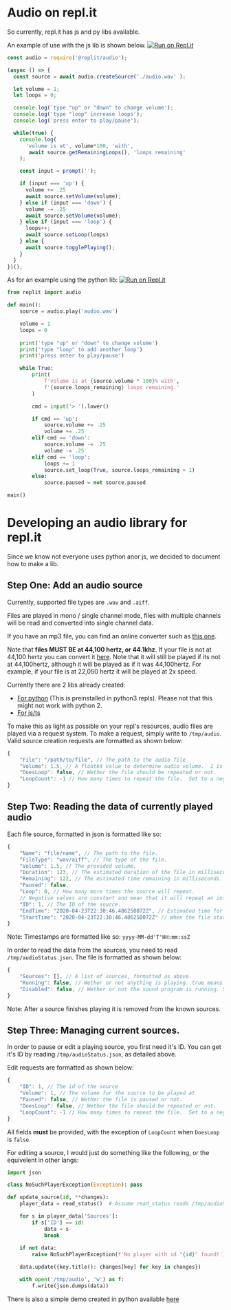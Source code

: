 # Audio on repl.it

So currently, repl.it has js and py libs available.

An example of use with the js lib is shown below.
[![Run on Repl.it](https://repl.it/badge/github/replit/audio-js)](https://repl.it/@turbio/audio-js-demo)

```js
const audio = require('@replit/audio');

(async () => {
  const source = await audio.createSource('./audio.wav' );

  let volume = 1;
  let loops = 0;

  console.log('type "up" or "down" to change volume');
  console.log('type "loop" increase loops');
  console.log('press enter to play/pause');

  while(true) {
    console.log(
      'volume is at', volume*100, 'with',
       await source.getRemainingLoops(), 'loops remaining'
    );

    const input = prompt('');

    if (input === 'up') {
      volume += .25
      await source.setVolume(volume);
    } else if (input === 'down') {
      volume -= .25
      await source.setVolume(volume);
    } else if (input === 'loop') {
      loops++;
      await source.setLoop(loops)
    } else {
      await source.togglePlaying();
    }
  }
})();
```

As for an example using the python lib:
[![Run on Repl.it](https://repl.it/badge/github/replit/audio-js)](https://repl.it/@AllAwesome497/py-audio-demo)

```py
from replit import audio

def main():
	source = audio.play('audio.wav')

	volume = 1
	loops = 0
	
	print('type "up" or "down" to change volume')
	print('type "loop" to add another loop')
	print('press enter to play/pause')

	while True:
		print(
			f'volume is at {source.volume * 100}% with',
			f'{source.loops_remaining} loops remaining.'
		)

		cmd = input('> ').lower()

		if cmd == 'up':
			source.volume += .25
			volume += .25
		elif cmd == 'down':
			source.volume -= .25
			volume -= .25
		elif cmd == 'loop':
			loops += 1
			source.set_loop(True, source.loops_remaining + 1)
		else:
			source.paused = not source.paused

main()
```

# Developing an audio library for repl.it

Since we know not everyone uses python anor js, we decided to document how to make a lib.

## Step One: Add an audio source


Currently, supported file types are `.wav` and `.aiff`.

Files are played in mono / single channel mode, files with multiple channels will be read and converted into single channel data.

If you have an mp3 file, you can find an online converter such as [this one](https://onlineaudioconverter.com/#).

Note that **files MUST BE at 44,100 hertz, or 44.1khz**. If your file is not at 44,100 hertz you can convert it [here](https://onlineaudioconverter.com/#). Note that it will still be played if its not at 44,100hertz, although it will be played as if it was 44,100hertz. For example, if your file is at 22,050 hertz it will be played at 2x speed.

Currently there are 2 libs already created:
+ [For python](https://pypi.org/project/replit/) (This is preinstalled in python3 repls). Please not that this might not work with python 2.
+ [For js/ts](https://github.com/replit/audio-js)

To make this as light as possible on your repl's resources, audio files are played via a request system.  To make a request, simply write to `/tmp/audio`. Valid source creation requests are formatted as shown below:

```js
{
	"File": "/path/to/file", // The path to the audio file
	"Volume": 1.5, // A float64 value to determine audio volume.  1 is the file's native volume. Defaults to 1.
	"DoesLoop": false, // Wether the file should be repeated or not.
	"LoopCount": -1 // How many times to repeat the file.  Set to a negative value to create an endless loop.
}
```

## Step Two:  Reading the data of currently played audio

Each file source, formatted in json is formatted like so:

```js
{
	"Name": "file/name", // The path to the file.
	"FileType": "wav/aiff", // The type of the file.
	"Volume": 1.5, // The provided volume.
	"Duration": 123, // The estimated duration of the file in milliseconds.
	"Remaining": 122, // The estimated time remaining in milliseconds.
	"Paused": false,
	"Loop": 0, // How many more times the source will repeat.
	// Negative values are constant and mean that it will repeat an infinite amount.
	"ID": 1, // The ID of the source.
	"EndTime": "2020-04-23T22:30:46.486250072Z", // Estimated time for the file to be done playing.
	"StartTime": "2020-04-23T22:30:46.486250072Z" // When the file started playing. 
}
```
Note: Timestamps are formatted like so: `yyyy-MM-dd'T'HH:mm:ssZ`


In order to read the data from the sources, you need to read `/tmp/audioStatus.json`.
The file is formatted as shown below:

```js
{
	"Sources": [], // A list of sources, formatted as above.
	"Running": false, // Wether or not anything is playing. true means sources are being played.
	"Disabled": false, // Wether or not the sound program is running. Should only be true if the repl is stopped.
}
```

Note: After a source finishes playing it is removed from the known sources.

## Step Three: Managing current sources.

In order to pause or edit a playing source, you first need it's ID.
You can get it's ID by reading `/tmp/audioStatus.json`, as detailed above.

Edit requests are formatted as shown below:
```js
{
	"ID": 1, // The id of the source
	"Volume": 1, // The volume for the source to be played at
	"Paused": false, // Wether the file is paused or not.
	"DoesLoop": false, // Wether the file should be repeated or not.
	"LoopCount": -1 // How many times to repeat the file.  Set to a negative value to create an endless loop.
}
```

All fields **must** be provided, with the exception of `LoopCount` when `DoesLoop` is `false`.

For editing a source, I would just do something like the following, or the equivelent in other langs:

```py
import json

class NoSuchPlayerException(Exception): pass

def update_source(id, **changes):
    player_data = read_status()  # Assume read_status reads /tmp/audioStatus.json

    for s in player_data['Sources']:
        if s['ID'] == id:
            data = s
            break
    
    if not data:
        raise NoSuchPlayerException(f'No player with id "{id}" found!')

    data.update({key.title(): changes[key] for key in changes})

    with open('/tmp/audio', 'w') as f:
        f.write(json.dumps(data))
```

There is also a simple demo created in python available [here](https://repl.it/@AllAwesome497/Audio-Demo)
